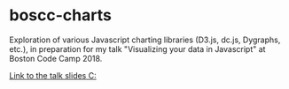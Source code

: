 # boscc-charts
Exploration of various Javascript charting libraries (D3.js, dc.js, Dygraphs, etc.), in preparation for my talk "Visualizing your data in Javascript" at Boston Code Camp 2018.

[Link to the talk slides C:](https://www.slideshare.net/MandiCai/visualizing-your-data-in-javascript)
